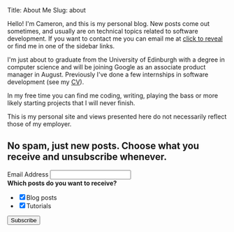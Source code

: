 Title: About Me
Slug: about

<script type="application/ld+json">
{
"@context": "http://www.schema.org",
"@type": "Person",
"@id": "https://www.cameronmacleod.com/#person",
"name": "Cameron MacLeod",
"nationality": "British",
"alumniOf": [
	{
	 "@type": "CollegeOrUniversity",
	 "name": "University of Edinburgh",
	 "sameAs": "https://en.wikipedia.org/wiki/University_of_Edinburgh"
	}
],
"gender": "Male",
"Description": "Developer",
"url": "https://www.cameronmacleod.com",
"image": "https://www.cameronmacleod.com/images/profile.jpg",
"sameAs": [
	"https://twitter.com/notexactlyawe",
	"https://www.linkedin.com/in/cameronjohnmacleod/",
	"https://github.com/notexactlyawe",
	"https://angel.co/u/cameron-macleod-2",
	"https://stackoverflow.com/users/1546934/cjm",
	"https://www.flickr.com/people/rotor132"
	]
}
</script>

<script>
var email;

function add_mailto() {
  const elem = document.getElementById("emailclick");
  elem.href = `mailto:${email}`;
}

function replace_email() {
  // short function to prevent spambots from scraping my email
  const domain = "gmail.com";
  const name = [16, 30, 18, 16, 31, 22, 28, 23, 66, 68, 67];
  const xor_with = 115;
  let constructed = "";
  name.forEach(function(i) {
    constructed += String.fromCharCode(i ^ xor_with);
  })
  email = `${constructed}@${domain}`;
  const elem = document.getElementById("emailclick");
  elem.text = email;
  // need to delay this so that the mailto gets added after the click, otherwise
  // an unexpected mail dialogue will popup
  window.setTimeout(add_mailto, 100);
}
</script>

Hello! I'm Cameron, and this is my personal blog. New posts come out sometimes, and usually are on technical topics related to software development. If you want to contact me you can email me at <a href="#" id="emailclick" onclick="replace_email()">click to reveal</a> or find me in one of the sidebar links.

I'm just about to graduate from the University of Edinburgh with a degree in computer science and will be joining Google as an associate product manager in August. Previously I've done a few internships in software development (see my [CV](/cv.pdf)).

In my free time you can find me coding, writing, playing the bass or more likely starting projects that I will never finish.

This is my personal site and views presented here do not necessarily reflect those of my employer.

<!-- Begin Mailchimp Signup Form -->
<div id="mc_embed_signup">
	<form action="https://cameronmacleod.us18.list-manage.com/subscribe/post?u=ee6251a0e7d61c20060602217&amp;id=f541a0bdba" method="post" id="mc-embedded-subscribe-form" name="mc-embedded-subscribe-form" class="validate" target="_blank" novalidate>
		<div id="mc_embed_signup_scroll">
			<h2>No spam, just new posts. Choose what you receive and unsubscribe whenever.</h2>
			<div class="mc-field-group">
				<label for="mce-EMAIL">Email Address </label>
				<input type="email" value="" name="EMAIL" class="required email" id="mce-EMAIL">
			</div>
			<div class="mc-field-group input-group">
			    <strong>Which posts do you want to receive?</strong>
			    <ul>
						<li><input type="checkbox" value="1" name="group[4534][1]" id="mce-group[4534]-4534-0" checked><label for="mce-group[4534]-4534-0">Blog posts</label></li>
						<li><input type="checkbox" value="2" name="group[4534][2]" id="mce-group[4534]-4534-1" checked><label for="mce-group[4534]-4534-1">Tutorials</label></li>
					</ul>
			</div>
			<div id="mce-responses" class="clear">
				<div class="response" id="mce-error-response" style="display:none"></div>
				<div class="response" id="mce-success-response" style="display:none"></div>
			</div>    <!-- real people should not fill this in and expect good things - do not remove this or risk form bot signups-->
			<div style="position: absolute; left: -5000px;" aria-hidden="true"><input type="text" name="b_ee6251a0e7d61c20060602217_f541a0bdba" tabindex="-1" value=""></div>
			<div class="clear"><input type="submit" value="Subscribe" name="subscribe" id="mc-embedded-subscribe" class="button"></div>
		</div>
	</form>
</div>
<script type='text/javascript' src='//s3.amazonaws.com/downloads.mailchimp.com/js/mc-validate.js'></script><script type='text/javascript'>(function($) {window.fnames = new Array(); window.ftypes = new Array();fnames[0]='EMAIL';ftypes[0]='email';fnames[1]='FNAME';ftypes[1]='text';fnames[2]='LNAME';ftypes[2]='text';fnames[3]='ADDRESS';ftypes[3]='address';fnames[4]='PHONE';ftypes[4]='phone';fnames[5]='BIRTHDAY';ftypes[5]='birthday';}(jQuery));var $mcj = jQuery.noConflict(true);</script>
<!--End mc_embed_signup-->
